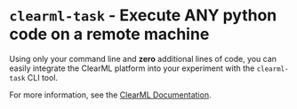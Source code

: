 # `clearml-task` - Execute ANY python code on a remote machine

Using only your command line and __zero__ additional lines of code, you can easily integrate the ClearML platform
into your experiment with the `clearml-task` CLI tool.

For more information, see the [ClearML Documentation](https://clear.ml/docs/latest/docs/apps/clearml_task/).